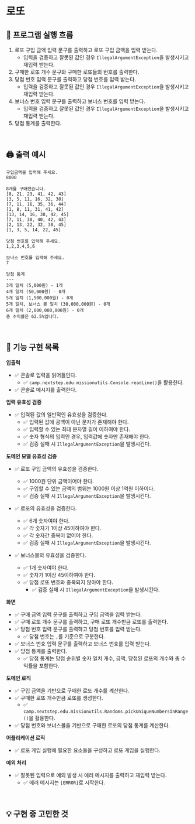 # 로또

## 🔄 프로그램 실행 흐름

1. 로또 구입 금액 입력 문구를 출력하고 로또 구입 금액을 입력 받는다.
    - 입력을 검증하고 잘못된 값인 경우 `IllegalArgumentException`을 발생시키고 재입력 받는다.
2. 구매한 로또 개수 문구와 구매한 로또들의 번호를 출력한다.
3. 당첨 번호 입력 문구를 출력하고 당첨 번호를 입력 받는다.
    - 입력을 검증하고 잘못된 값인 경우 `IllegalArgumentException`을 발생시키고 재입력 받는다.
4. 보너스 번호 입력 문구를 출력하고 보너스 번호를 입력 받는다.
    - 입력을 검증하고 잘못된 값인 경우 `IllegalArgumentException`을 발생시키고 재입력 받는다.
5. 당첨 통계를 출력한다.

<br/>

## 🖨️ 출력 예시

```
구입금액을 입력해 주세요.
8000

8개를 구매했습니다.
[8, 21, 23, 41, 42, 43] 
[3, 5, 11, 16, 32, 38] 
[7, 11, 16, 35, 36, 44] 
[1, 8, 11, 31, 41, 42] 
[13, 14, 16, 38, 42, 45] 
[7, 11, 30, 40, 42, 43] 
[2, 13, 22, 32, 38, 45] 
[1, 3, 5, 14, 22, 45]

당첨 번호를 입력해 주세요.
1,2,3,4,5,6

보너스 번호를 입력해 주세요.
7

당첨 통계
---
3개 일치 (5,000원) - 1개
4개 일치 (50,000원) - 0개
5개 일치 (1,500,000원) - 0개
5개 일치, 보너스 볼 일치 (30,000,000원) - 0개
6개 일치 (2,000,000,000원) - 0개
총 수익률은 62.5%입니다.
```

<br/>

## 📝 기능 구현 목록

**입출력**

- ✅ 콘솔로 입력을 읽어들인다.
  - ✅ `camp.nextstep.edu.missionutils.Console.readLine()`을 활용한다.
- ✅ 콘솔로 메시지를 출력한다.

**입력 유효성 검증**

- ✅ 입력된 값의 일반적인 유효성을 검증한다.
  - ✅ 입력된 값에 공백이 아닌 문자가 존재해야 한다.
  - ✅ 입력할 수 있는 최대 문자열 길이 이하여야 한다.
  - ✅ 숫자 형식의 입력인 경우, 입력값에 숫자만 존재해야 한다.
  - ✅ 검증 실패 시 `IllegalArgumentException`을 발생시킨다.

**도메인 모델 유효성 검증**

- ✅ 로또 구입 금액의 유효성을 검증한다.
  - ✅ 1000원 단위 금액이어야 한다.
  - ✅ 구입할 수 있는 금액의 범위는 1000원 이상 1억원 이하이다.
  - ✅ 검증 실패 시 `IllegalArgumentException`을 발생시킨다.

- ✅ 로또의 유효성을 검증한다.
  - ✅ 6개 숫자여야 한다.
  - ✅ 각 숫자가 1이상 45이하여야 한다.
  - ✅ 각 숫자간 중복이 없어야 한다.
  - ✅ 검증 실패 시 `IllegalArgumentException`을 발생시킨다.

- ✅ 보너스볼의 유효성을 검증한다.
    - ✅ 1개 숫자여야 한다.
    - ✅ 숫자가 1이상 45이하여야 한다.
  - ✅ 당첨 로또 번호와 중복되지 않아야 한다.
    - ✅ 검증 실패 시 `IllegalArgumentException`을 발생시킨다.

**화면**

- ✅ 구매 금액 입력 문구를 출력하고 구입 금액을 입력 받는다.
- ✅ 구매 로또 개수 문구를 출력하고, 구매 로또 개수만큼 로또를 출력한다.
- ✅ 당첨 번호 입력 문구를 출력하고 당첨 번호를 입력 받는다.
  - ✅ 당첨 번호는 `,`를 기준으로 구분한다.
- ✅ 보너스 번호 입력 문구를 출력하고 보너스 번호를 입력 받는다.
- ✅ 당첨 통계를 출력한다.
  - ✅ 당첨 통계는 당첨 순위별 숫자 일치 개수, 금액, 당첨된 로또의 개수와 총 수익률을 포함한다.

**도메인 로직**

- ✅ 구입 금액을 기반으로 구매한 로또 개수를 계산한다.
- ✅ 구매한 로또 개수만큼 로또를 생성한다.
  - ✅ `camp.nextstep.edu.missionutils.Randoms.pickUniqueNumbersInRange()`을 활용한다.
- ✅ 당첨 번호와 보너스볼을 기반으로 구매한 로또의 당첨 통계를 계산한다.

**어플리케이션 로직**

- ✅ 로또 게임 실행에 필요한 요소들을 구성하고 로또 게임을 실행한다.

**예외 처리**

- ✅ 잘못된 입력으로 예외 발생 시 에러 메시지를 출력하고 재입력 받는다.
  - ✅ 에러 메시지는 `[ERROR]`로 시작한다.

<br/>

## 💡 구현 중 고민한 것